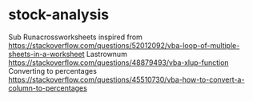 # stock-analysis
Sub Runacrossworksheets inspired from https://stackoverflow.com/questions/52012092/vba-loop-of-multiple-sheets-in-a-worksheet
Lastrownum https://stackoverflow.com/questions/48879493/vba-xlup-function
Converting to percentages https://stackoverflow.com/questions/45510730/vba-how-to-convert-a-column-to-percentages
